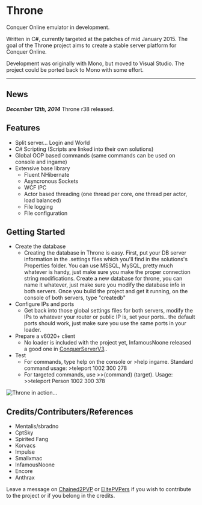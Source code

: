 Throne
===============================================

Conquer Online emulator in development.

Written in C#, currently targeted at the patches of mid January 2015. 
The goal of the Throne project aims to create a stable server platform for Conquer Online.

Development was originally with Mono, but moved to Visual Studio. The project could be ported back to Mono with some effort.
******************************

News
----
***December 12th, 2014*** Throne r38 released.


Features
--------
 - Split server... Login and World
 - C# Scripting (Scripts are linked into their own solutions)
 - Global OOP based commands (same commands can be used on console and ingame)
 - Extensive base library
   - Fluent NHibernate
   - Asyncronous Sockets
   - WCF IPC
   - Actor based threading (one thread per core, one thread per actor, load balanced)
   - File logging
   - File configuration

Getting Started
----
 - Create the database
   - Creating the database in Throne is easy. First, put your DB server information in the .settings files which you'll find    in the solutions's Properties folder. You can use MSSQL, MySQL, pretty much whatever is handy, just make sure you make the    proper connection string modifications. Create a new database for throne, you can name it whatever, just make sure you       modify the database info in both servers. Once you build the project and get it running, on the console of both servers,     type "createdb"
 - Configure IPs and ports
   - Get back into those global settings files for both servers, modify the IPs to whatever your router or public IP is, set your ports.. the default ports should work, just make sure you use the same ports in your loader.
 - Prepare a v6020+ client
   - No loader is included with the project yet, InfamousNoone released a good one in [ConquerServerV3](https://www.assembla.com/code/conquerserverv3/subversion/nodes).. 
 - Test
   - For commands, type help on the console or >help ingame. Standard command usage: >teleport 1002 300 278
   - For targeted commands, use >>(command) (target). Usage: >>teleport Person 1002 300 378



![Throne in action...](http://i.imgur.com/tZs4aeu.jpg)



Credits/Contributers/References
-------
- Mentalis/sbradno
- CptSky
- Spirited Fang
- Korvacs
- Impulse
- Smallxmac
- InfamousNoone
- Encore
- Anthrax

Leave a message on [Chained2PVP](http://chained2pvp.com/topic/332-throne-project-development/) or [ElitePVPers](http://www.elitepvpers.com/forum/co2-pserver-guides-releases/3526603-release-project-development-throne.html) if you wish to contribute to the project or if you belong in the credits.





